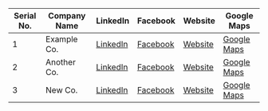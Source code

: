 | Serial No. | Company Name | LinkedIn | Facebook | Website | Google Maps | 
|------------|--------------|----------|----------|---------|-------------|
| 1          | Example Co.  | [LinkedIn](https://www.linkedin.com/company/exampleco) | [Facebook](https://www.facebook.com/exampleco) | [Website](https://www.exampleco.com) | [Google Maps](https://maps.google.com/maps?q=Example+Co) |
| 2          | Another Co.  | [LinkedIn](https://www.linkedin.com/company/anotherco) | [Facebook](https://www.facebook.com/anotherco) | [Website](https://www.anotherco.com) | [Google Maps](https://maps.google.com/maps?q=Another+Co) |
| 3          | New Co.      | [LinkedIn](https://www.linkedin.com/company/newco) | [Facebook](https://www.facebook.com/newco) | [Website](https://www.newco.com) | [Google Maps](https://maps.google.com/maps?q=New+Co) |
